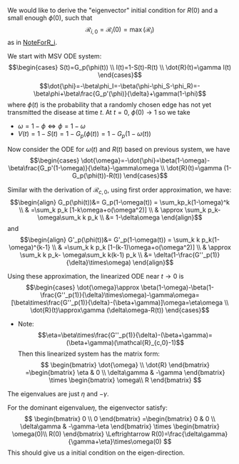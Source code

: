 We would like to derive the "eigenvector" initial condition for $R(0)$ and a small enough $\phi(0)$, such that $$\mathcal{R}_{i,0}=\mathcal{R}_i(0)=\max(\mathcal{R}_i)$$ as in [NoteForR_i](NoteForR_i.md).

We start with MSV ODE system:
$$\begin{cases}
    S(t)=G_p(\phi(t))
    \\
    I(t)=1-S(t)-R(t)
    \\
    \dot{R}(t)=\gamma I(t)
\end{cases}$$
$$\dot{\phi}=-\beta\phi_I=-\beta(\phi-\phi_S-\phi_R)=-\beta\phi+\beta\frac{G_p'(\phi)}{\delta}+\gamma(1-\phi)$$where $\phi(t)$ is the probability that a randomly chosen edge has not yet transmitted the disease at time $t$.
At $t=0$, $\phi(0)\rightarrow 1$ so we take 
- $\omega=1-\phi \Leftrightarrow \phi=1-\omega$ 
- $V(t)=1-S(t)=1-G_p(\phi(t))=1-G_p(1-\omega(t))$

Now consider the ODE for $\omega(t)$ and $R(t)$ based on previous system, we have 
$$\begin{cases}
	\dot{\omega}=-\dot{\phi}=\beta(1-\omega)-\beta\frac{G_p'(1-\omega)}{\delta}-\gamma\omega
    \\
    \dot{R}(t)=\gamma (1-G_p(\phi(t))-R(t))
\end{cases}$$

Similar with the derivation of $\mathcal{R}_{c,0}$, using first order approximation, we have:
$$\begin{align}
G_p(\phi(t))&= G_p(1-\omega(t)) = \sum_kp_k(1-\omega)^k
\\
& =\sum_k p_k [1-k\omega+o(\omega^2)]
\\
& \approx \sum_k p_k- \omega\sum_k k p_k
\\
&= 1-\delta\omega
\end{align}$$
and
$$\begin{align}
G'_p(\phi(t))&= G'_p(1-\omega(t)) = \sum_k k p_k(1-\omega)^{k-1}
\\
& =\sum_k k p_k [1-(k-1)\omega+o(\omega^2)]
\\
& \approx \sum_k k p_k- \omega\sum_k k(k-1) p_k
\\
&= \delta(1-\frac{G''_p(1)}{\delta}\times\omega)
\end{align}$$

Using these approximation, the linearized ODE near $t \rightarrow 0$ is
$$\begin{cases}
	\dot{\omega}\approx \beta(1-\omega)-\beta(1-\frac{G''_p(1)}{\delta}\times\omega)-\gamma\omega=[\beta\times\frac{G''_p(1)}{\delta}-(\beta+\gamma)]\omega=\eta\omega
    \\
    \dot{R}(t)\approx\gamma (\delta\omega-R(t))
\end{cases}$$
- Note: $$\eta=\beta\times\frac{G''_p(1)}{\delta}-(\beta+\gamma)=(\beta+\gamma)(\mathcal{R}_{c,0}-1)$$
Then this linearized system has the matrix form:
$$
\begin{bmatrix}
\dot{\omega}
\\
\dot{R}
\end{bmatrix}
=\begin{bmatrix}
\eta & 0
\\
\delta\gamma & -\gamma
\end{bmatrix} \times
\begin{bmatrix}
\omega\\
R
\end{bmatrix} 
$$

The eigenvalues are just $\eta$ and $-\gamma$.

For the dominant eigenvalue$\eta$, the eigenvector satisfy:$$
\begin{bmatrix}
0
\\
0
\end{bmatrix}
=\begin{bmatrix}
0 & 0
\\
\delta\gamma & -\gamma-\eta
\end{bmatrix} \times
\begin{bmatrix}
\omega(0)\\
R(0)
\end{bmatrix} 
\Leftrightarrow
R(0)=\frac{\delta\gamma}{\gamma+\eta}\times\omega(0)
$$
This should give us a initial condition on the eigen-direction.